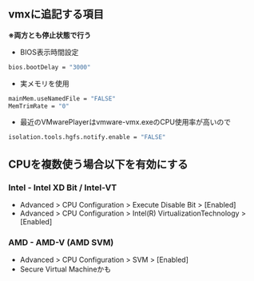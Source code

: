 ## vmxに追記する項目

**※両方とも停止状態で行う**

- BIOS表示時間設定

```sh
bios.bootDelay = "3000"
```

- 実メモリを使用

```sh
mainMem.useNamedFile = "FALSE"
MemTrimRate = "0"
```

- 最近のVMwarePlayerはvmware-vmx.exeのCPU使用率が高いので
```sh
isolation.tools.hgfs.notify.enable = "FALSE"
```

## CPUを複数使う場合以下を有効にする

### Intel - Intel XD Bit / Intel-VT
- Advanced > CPU Configuration >  Execute Disable Bit > [Enabled]   
- Advanced > CPU Configuration >  Intel(R) VirtualizationTechnology > [Enabled]

### AMD - AMD-V (AMD SVM)
- Advanced > CPU Configuration > SVM > [Enabled]
- Secure Virtual Machineかも
